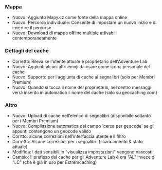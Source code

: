 ### Mappa
- Nuovo: Aggiunto Mapy.cz come fonte della mappa online
- Nuovo: Percorso individuale: Consente di impostare un nuovo inizio e di invertire il percorso
- Nuovo: Download di mappe offline multiple attivabili contemporaneamente

### Dettagli del cache
- Corretto: Rileva se l'utente attuale è proprietario dell'Adventure Lab
- Nuovo: Aggiunti alcuni altri emoji da usare come icona personale del cache
- Nuovo: Supporto per l'aggiunta di cache ai segnalibri (solo per Membri Premium)
- Nuovo: Quando si tocca il nome del proprietario, nel centro messaggi verrà inserito in automatico il nome del cache (solo su geocaching.com)

### Altro
- Nuovo: Upload di cache nell'elenco di segnalibri (disponibile soltanto per i Membri Premium)
- Nuovo: Compilazione automatica del campo 'cerca per geocode' se gli appunti contengono un geocode valido
- Corrtto: alcune correzioni nell'interfaccia utente e il filtro
- Corretto: Alcune correzioni per i segnalibri (scaricamento & stato attuale)
- Modifica: I dati sensibili in "visualizza impostazioni" vengono nascosti
- Cambio: Il prefisso del cache per gli Adventure Lab è ora "AL" invece di "LC" (che è già in uso per Extremcaching)
